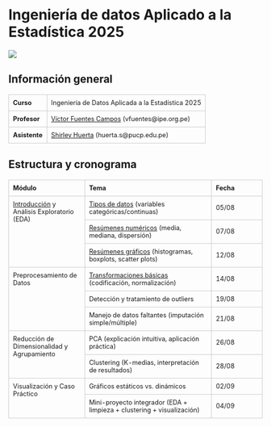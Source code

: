 # Ingeniería de datos Aplicado a la Estadística 2025


<div> <img src="https://cdn.www.gob.pe/uploads/campaign/photo/000/069/252/Banner-4.jpg" max-width="600px"/> </div>


## Información general

<table style="width:100%; border-collapse: collapse; font-size:0.9em;">
  <tbody>
    <tr>
      <td style="border:1px solid #ccc; padding:8px; font-weight:bold; vertical-align:top;">
        Curso
      </td>
      <td style="border:1px solid #ccc; padding:8px; vertical-align:top;">
        Ingeniería de Datos Aplicada a la Estadística 2025
      </td>
    </tr>
    <tr>
      <td style="border:1px solid #ccc; padding:8px; font-weight:bold; vertical-align:top;">
        Profesor
      </td>
      <td style="border:1px solid #ccc; padding:8px; vertical-align:top;">
        <a href="https://www.linkedin.com/in/vfuentesc/">Víctor Fuentes Campos</a> (vfuentes@ipe.org.pe)
      </td>
    </tr>
    <tr>
      <td style="border:1px solid #ccc; padding:8px; font-weight:bold; vertical-align:top;">
        Asistente
      </td>
      <td style="border:1px solid #ccc; padding:8px; vertical-align:top;">
        <a href="https://www.linkedin.com/in/shirley-huerta/">Shirley Huerta</a> (huerta.s@pucp.edu.pe)
      </td>
    </tr>
  </tbody>
</table>

## Estructura y cronograma

<table style="width:100%; border-collapse: collapse; font-size:0.9em;">
  <colgroup>
    <col style="width:30%;">
    <col style="width:50%;">
    <col style="width:20%;">
  </colgroup>
  <thead>
    <tr>
      <th style="border:1px solid #ccc; padding:8px; text-align:left;">Módulo</th>
      <th style="border:1px solid #ccc; padding:8px; text-align:left;">Tema</th>
      <th style="border:1px solid #ccc; padding:8px; text-align:left;">Fecha</th>
    </tr>
  </thead>
  <tbody>
    <tr>
      <td rowspan="3" style="border:1px solid #ccc; padding:8px; vertical-align:top;">
        <a href="https://vfuentesc.quarto.pub/0-intro/">Introducción</a> y Análisis Exploratorio (EDA)
      </td>
      <td style="border:1px solid #ccc; padding:8px;">
        <a href="https://vfuentesc.quarto.pub/1-tipos/">Tipos de datos</a> (variables categóricas/continuas)
      </td>
      <td style="border:1px solid #ccc; padding:8px;">05/08</td>
    </tr>
    <tr>
      <td style="border:1px solid #ccc; padding:8px;">
        <a href="https://vfuentesc.quarto.pub/2-resumenes-numericos/">Resúmenes numéricos</a> (media, mediana, dispersión)
      </td>
      <td style="border:1px solid #ccc; padding:8px;">07/08</td>
    </tr>
    <tr>
      <td style="border:1px solid #ccc; padding:8px;">
        <a href="https://vfuentesc.quarto.pub/3-resumenes-graficos/">Resúmenes gráficos</a> (histogramas, boxplots, scatter plots)
      </td>
      <td style="border:1px solid #ccc; padding:8px;">12/08</td>
    </tr>
    <tr>
      <td rowspan="3" style="border:1px solid #ccc; padding:8px; vertical-align:top;">
        Preprocesamiento de Datos
      </td>
      <td style="border:1px solid #ccc; padding:8px;">
        <a href="https://vfuentesc.quarto.pub/4-transformaciones/">Transformaciones básicas</a> (codificación, normalización)
      </td>
      <td style="border:1px solid #ccc; padding:8px;">14/08</td>
    </tr>
    <tr>
      <td style="border:1px solid #ccc; padding:8px;">
        Detección y tratamiento de outliers
      </td>
      <td style="border:1px solid #ccc; padding:8px;">19/08</td>
    </tr>
    <tr>
      <td style="border:1px solid #ccc; padding:8px;">
        Manejo de datos faltantes (imputación simple/múltiple)
      </td>
      <td style="border:1px solid #ccc; padding:8px;">21/08</td>
    </tr>
    <tr>
      <td rowspan="2" style="border:1px solid #ccc; padding:8px; vertical-align:top;">
        Reducción de Dimensionalidad y Agrupamiento
      </td>
      <td style="border:1px solid #ccc; padding:8px;">
        PCA (explicación intuitiva, aplicación práctica)
      </td>
      <td style="border:1px solid #ccc; padding:8px;">26/08</td>
    </tr>
    <tr>
      <td style="border:1px solid #ccc; padding:8px;">
        Clustering (K-medias, interpretación de resultados)
      </td>
      <td style="border:1px solid #ccc; padding:8px;">28/08</td>
    </tr>
    <tr>
      <td rowspan="2" style="border:1px solid #ccc; padding:8px; vertical-align:top;">
        Visualización y Caso Práctico
      </td>
      <td style="border:1px solid #ccc; padding:8px;">
        Gráficos estáticos vs. dinámicos
      </td>
      <td style="border:1px solid #ccc; padding:8px;">02/09</td>
    </tr>
    <tr>
      <td style="border:1px solid #ccc; padding:8px;">
        Mini-proyecto integrador (EDA + limpieza + clustering + visualización)
      </td>
      <td style="border:1px solid #ccc; padding:8px;">04/09</td>
    </tr>
  </tbody>
</table>
